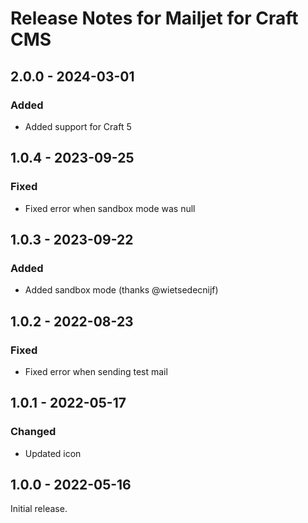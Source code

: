 # Release Notes for Mailjet for Craft CMS

## 2.0.0 - 2024-03-01

### Added
- Added support for Craft 5

## 1.0.4 - 2023-09-25

### Fixed
- Fixed error when sandbox mode was null

## 1.0.3 - 2023-09-22

### Added
- Added sandbox mode (thanks @wietsedecnijf)

## 1.0.2 - 2022-08-23

### Fixed
- Fixed error when sending test mail

## 1.0.1 - 2022-05-17

### Changed
- Updated icon

## 1.0.0 - 2022-05-16

Initial release.

